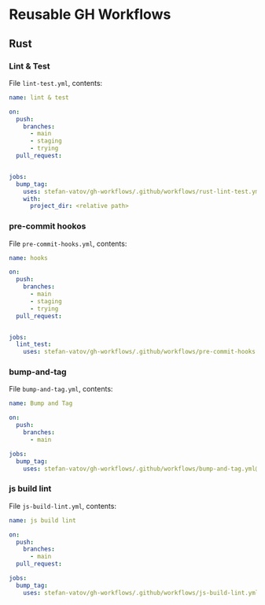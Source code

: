 # Reusable GH Workflows


## Rust

### Lint & Test

File `lint-test.yml`, contents:

```yml
name: lint & test

on:
  push:
    branches:
      - main
      - staging
      - trying
  pull_request:


jobs:
  bump_tag:
    uses: stefan-vatov/gh-workflows/.github/workflows/rust-lint-test.yml@main
    with:
      project_dir: <relative path>

```

### pre-commit hookos

File `pre-commit-hooks.yml`, contents:

```yml
name: hooks

on:
  push:
    branches:
      - main
      - staging
      - trying
  pull_request:


jobs:
  lint_test:
    uses: stefan-vatov/gh-workflows/.github/workflows/pre-commit-hooks.yml@main

```

### bump-and-tag

File `bump-and-tag.yml`, contents:

```yml
name: Bump and Tag

on:
  push:
    branches:
      - main

jobs:
  bump_tag:
    uses: stefan-vatov/gh-workflows/.github/workflows/bump-and-tag.yml@main

```

### js build lint

File `js-build-lint.yml`, contents:

```yml
name: js build lint

on:
  push:
    branches:
      - main
  pull_request:

jobs:
  bump_tag:
    uses: stefan-vatov/gh-workflows/.github/workflows/js-build-lint.yml.yml@main

```
